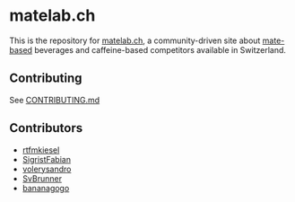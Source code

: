 # matelab.ch

This is the repository for [matelab.ch](https://matelab.ch), a community-driven site about [mate-based](https://en.wikipedia.org/wiki/Mate_(drink)) beverages and caffeine-based competitors available in Switzerland.

## Contributing

See [CONTRIBUTING.md](CONTRIBUTING.md)

## Contributors
+ [rtfmkiesel](https://x.com/rtfmkiesel)
+ [SigristFabian](https://x.com/SigristFabian)
+ [volerysandro](https://x.com/volerysandro)
+ [SvBrunner](https://github.com/SvBrunner)
+ [bananagogo](https://github.com/bananagogo)

